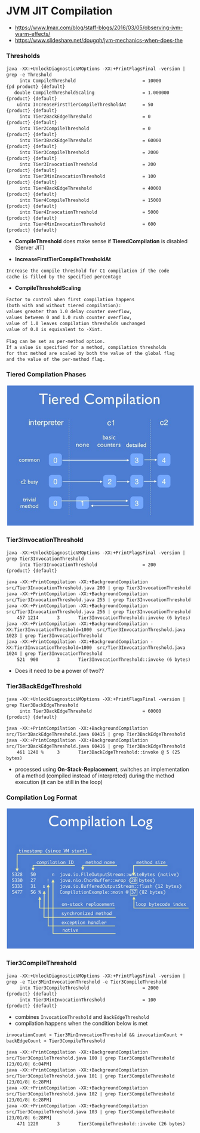 # JVM JIT Compilation

- https://www.lmax.com/blog/staff-blogs/2016/03/05/observing-jvm-warm-effects/
- https://www.slideshare.net/dougqh/jvm-mechanics-when-does-the

### Thresholds

```
java -XX:+UnlockDiagnosticVMOptions -XX:+PrintFlagsFinal -version | grep -e Threshold
     intx CompileThreshold                         = 10000                                  {pd product} {default}
   double CompileThresholdScaling                  = 1.000000                                  {product} {default}
    uintx IncreaseFirstTierCompileThresholdAt      = 50                                        {product} {default}
     intx Tier2BackEdgeThreshold                   = 0                                         {product} {default}
     intx Tier2CompileThreshold                    = 0                                         {product} {default}
     intx Tier3BackEdgeThreshold                   = 60000                                     {product} {default}
     intx Tier3CompileThreshold                    = 2000                                      {product} {default}
     intx Tier3InvocationThreshold                 = 200                                       {product} {default}
     intx Tier3MinInvocationThreshold              = 100                                       {product} {default}
     intx Tier4BackEdgeThreshold                   = 40000                                     {product} {default}
     intx Tier4CompileThreshold                    = 15000                                     {product} {default}
     intx Tier4InvocationThreshold                 = 5000                                      {product} {default}
     intx Tier4MinInvocationThreshold              = 600                                       {product} {default}
```

- **CompileThreshold** does make sense if **TieredCompilation** is disabled (Server JIT)

- **IncreaseFirstTierCompileThresholdAt**
```
Increase the compile threshold for C1 compilation if the code 
cache is filled by the specified percentage
```

- **CompileThresholdScaling**
```
Factor to control when first compilation happens 
(both with and without tiered compilation): 
values greater than 1.0 delay counter overflow, 
values between 0 and 1.0 rush counter overflow, 
value of 1.0 leaves compilation thresholds unchanged 
value of 0.0 is equivalent to -Xint. 

Flag can be set as per-method option. 
If a value is specified for a method, compilation thresholds 
for that method are scaled by both the value of the global flag 
and the value of the per-method flag.
```

### Tiered Compilation Phases

![TIERED_COMPILATION](tiered-compilation.png)

### Tier3InvocationThreshold

```
java -XX:+UnlockDiagnosticVMOptions -XX:+PrintFlagsFinal -version | grep Tier3InvocationThreshold
     intx Tier3InvocationThreshold                 = 200                                       {product} {default}
```

```
java -XX:+PrintCompilation -XX:+BackgroundCompilation src/Tier3InvocationThreshold.java 200 | grep Tier3InvocationThreshold
java -XX:+PrintCompilation -XX:+BackgroundCompilation src/Tier3InvocationThreshold.java 255 | grep Tier3InvocationThreshold
java -XX:+PrintCompilation -XX:+BackgroundCompilation src/Tier3InvocationThreshold.java 256 | grep Tier3InvocationThreshold
    457 1214       3       Tier3InvocationThreshold::invoke (6 bytes)
java -XX:+PrintCompilation -XX:+BackgroundCompilation -XX:Tier3InvocationThreshold=1000  src/Tier3InvocationThreshold.java 1023 | grep Tier3InvocationThreshold
java -XX:+PrintCompilation -XX:+BackgroundCompilation -XX:Tier3InvocationThreshold=1000  src/Tier3InvocationThreshold.java 1024 | grep Tier3InvocationThreshold 
    521  900       3       Tier3InvocationThreshold::invoke (6 bytes)
```

- Does it need to be a power of two??

### Tier3BackEdgeThreshold

```
java -XX:+UnlockDiagnosticVMOptions -XX:+PrintFlagsFinal -version | grep Tier3BackEdgeThreshold
     intx Tier3BackEdgeThreshold                   = 60000                                     {product} {default}
```

```
java -XX:+PrintCompilation -XX:+BackgroundCompilation src/Tier3BackEdgeThreshold.java 60415 | grep Tier3BackEdgeThreshold
java -XX:+PrintCompilation -XX:+BackgroundCompilation src/Tier3BackEdgeThreshold.java 60416 | grep Tier3BackEdgeThreshold
    461 1240 %     3       Tier3BackEdgeThreshold::invoke @ 5 (25 bytes)
```

- processed using **On-Stack-Replacement**, switches an implementation of a method (compiled instead of interpreted)
during the method execution (it can be still in the loop)  

### Compilation Log Format

![COMPILATION_LOG_FORMAT](compilation-log-format.png)

### Tier3CompileThreshold

```
java -XX:+UnlockDiagnosticVMOptions -XX:+PrintFlagsFinal -version | grep -e Tier3MinInvocationThreshold -e Tier3CompileThreshold
     intx Tier3CompileThreshold                    = 2000                                      {product} {default}
     intx Tier3MinInvocationThreshold              = 100                                       {product} {default}
```

- combines `InvocationThreshold` and `BackEdgeThreshold`
- compilation happens when the condition below is met

```
invocationCount > Tier3MinInvocationThreshold && invocationCount + backEdgeCount > Tier3CompileThreshold
```

```
java -XX:+PrintCompilation -XX:+BackgroundCompilation src/Tier3CompileThreshold.java 100 | grep Tier3CompileThreshold                                                      [23/01/8| 6:04PM]
java -XX:+PrintCompilation -XX:+BackgroundCompilation src/Tier3CompileThreshold.java 101 | grep Tier3CompileThreshold                                                      [23/01/8| 6:28PM]
java -XX:+PrintCompilation -XX:+BackgroundCompilation src/Tier3CompileThreshold.java 102 | grep Tier3CompileThreshold                                                      [23/01/8| 6:28PM]
java -XX:+PrintCompilation -XX:+BackgroundCompilation src/Tier3CompileThreshold.java 103 | grep Tier3CompileThreshold                                                      [23/01/8| 6:28PM]
    471 1220       3       Tier3CompileThreshold::invoke (26 bytes)
```